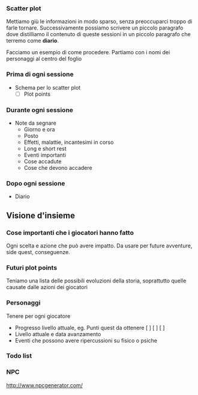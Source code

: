 ### Scatter plot

Mettiamo giù le informazioni in modo sparso, senza preoccuparci troppo di farle tornare. Successivamente possiamo scrivere un piccolo paragrafo dove distilliamo il contenuto di queste sessioni in un piccolo paragrafo che terremo come **diario**.  

Facciamo un esempio di come procedere. Partiamo con i nomi dei personaggi al centro del foglio



### Prima di ogni sessione

- Schema per lo scatter plot
  - [ ] Plot points

### Durante ogni sessione

- Note da segnare
  - Giorno e ora
  - Posto
  - Effetti, malattie, incantesimi in corso
  - Long e short rest
  - Eventi importanti
  - Cose accadute
  - Cose che devono accadere

 

### Dopo ogni sessione

- Diario



## Visione d'insieme

### Cose importanti che i giocatori hanno fatto

Ogni scelta e azione che può avere impatto. Da usare per future avventure, side quest, conseguenze. 

### Futuri plot points

Teniamo una lista delle possibili evoluzioni della storia, soprattutto quelle causate dalle azioni dei giocatori

### Personaggi

Tenere per ogni giocatore

- Progresso livello attuale, eg. Punti quest da ottenere [ ] [ ] [ ]
- Livello attuale e data avanzamento
- Eventi che possono avere ripercussioni su fisico o psiche

### Todo list

### NPC

http://www.npcgenerator.com/